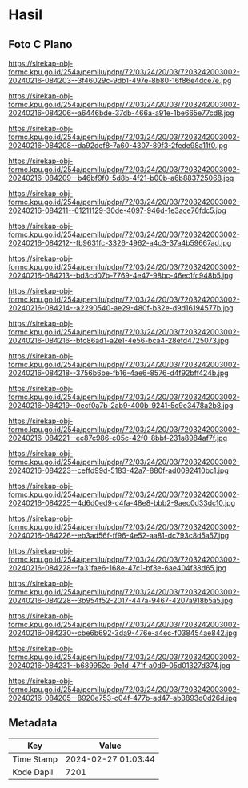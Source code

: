 # Hasil

## Foto C Plano

https://sirekap-obj-formc.kpu.go.id/254a/pemilu/pdpr/72/03/24/20/03/7203242003002-20240216-084203--3f46029c-9db1-497e-8b80-16f86e4dce7e.jpg

https://sirekap-obj-formc.kpu.go.id/254a/pemilu/pdpr/72/03/24/20/03/7203242003002-20240216-084206--a6446bde-37db-466a-a91e-1be665e77cd8.jpg

https://sirekap-obj-formc.kpu.go.id/254a/pemilu/pdpr/72/03/24/20/03/7203242003002-20240216-084208--da92def8-7a60-4307-89f3-2fede98a11f0.jpg

https://sirekap-obj-formc.kpu.go.id/254a/pemilu/pdpr/72/03/24/20/03/7203242003002-20240216-084209--b46bf9f0-5d8b-4f21-b00b-a6b883725068.jpg

https://sirekap-obj-formc.kpu.go.id/254a/pemilu/pdpr/72/03/24/20/03/7203242003002-20240216-084211--61211129-30de-4097-946d-1e3ace76fdc5.jpg

https://sirekap-obj-formc.kpu.go.id/254a/pemilu/pdpr/72/03/24/20/03/7203242003002-20240216-084212--fb9631fc-3326-4962-a4c3-37a4b59667ad.jpg

https://sirekap-obj-formc.kpu.go.id/254a/pemilu/pdpr/72/03/24/20/03/7203242003002-20240216-084213--bd3cd07b-7769-4e47-98bc-46ec1fc948b5.jpg

https://sirekap-obj-formc.kpu.go.id/254a/pemilu/pdpr/72/03/24/20/03/7203242003002-20240216-084214--a2290540-ae29-480f-b32e-d9d16194577b.jpg

https://sirekap-obj-formc.kpu.go.id/254a/pemilu/pdpr/72/03/24/20/03/7203242003002-20240216-084216--bfc86ad1-a2e1-4e56-bca4-28efd4725073.jpg

https://sirekap-obj-formc.kpu.go.id/254a/pemilu/pdpr/72/03/24/20/03/7203242003002-20240216-084218--3756b6be-fb16-4ae6-8576-d4f92bff424b.jpg

https://sirekap-obj-formc.kpu.go.id/254a/pemilu/pdpr/72/03/24/20/03/7203242003002-20240216-084219--0ecf0a7b-2ab9-400b-9241-5c9e3478a2b8.jpg

https://sirekap-obj-formc.kpu.go.id/254a/pemilu/pdpr/72/03/24/20/03/7203242003002-20240216-084221--ec87c986-c05c-42f0-8bbf-231a8984af7f.jpg

https://sirekap-obj-formc.kpu.go.id/254a/pemilu/pdpr/72/03/24/20/03/7203242003002-20240216-084223--ceffd99d-5183-42a7-880f-ad0092410bc1.jpg

https://sirekap-obj-formc.kpu.go.id/254a/pemilu/pdpr/72/03/24/20/03/7203242003002-20240216-084225--4d6d0ed9-c4fa-48e8-bbb2-9aec0d33dc10.jpg

https://sirekap-obj-formc.kpu.go.id/254a/pemilu/pdpr/72/03/24/20/03/7203242003002-20240216-084226--eb3ad56f-ff96-4e52-aa81-dc793c8d5a57.jpg

https://sirekap-obj-formc.kpu.go.id/254a/pemilu/pdpr/72/03/24/20/03/7203242003002-20240216-084228--fa31fae6-168e-47c1-bf3e-6ae404f38d65.jpg

https://sirekap-obj-formc.kpu.go.id/254a/pemilu/pdpr/72/03/24/20/03/7203242003002-20240216-084228--3b954f52-2017-447a-9467-4207a918b5a5.jpg

https://sirekap-obj-formc.kpu.go.id/254a/pemilu/pdpr/72/03/24/20/03/7203242003002-20240216-084230--cbe6b692-3da9-476e-a4ec-f038454ae842.jpg

https://sirekap-obj-formc.kpu.go.id/254a/pemilu/pdpr/72/03/24/20/03/7203242003002-20240216-084231--b689952c-9e1d-471f-a0d9-05d01327d374.jpg

https://sirekap-obj-formc.kpu.go.id/254a/pemilu/pdpr/72/03/24/20/03/7203242003002-20240216-084205--8920e753-c04f-477b-ad47-ab3893d0d26d.jpg


## Metadata

| Key        | Value               |
| ---------- | ------------------- |
| Time Stamp | 2024-02-27 01:03:44 |
| Kode Dapil | 7201                |



